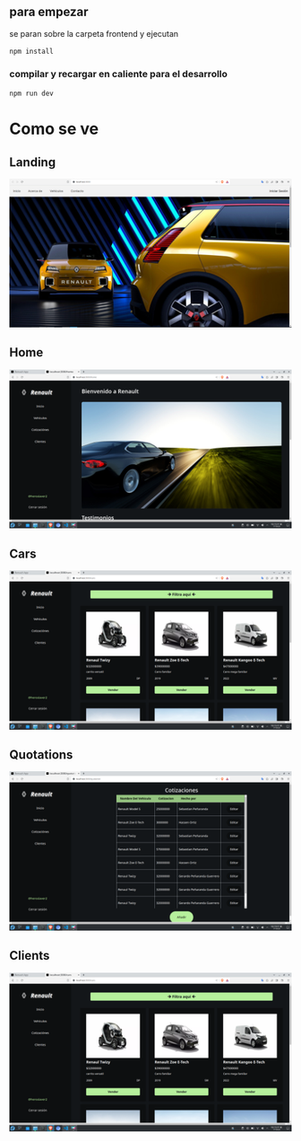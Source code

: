 ## para empezar
se paran sobre la carpeta frontend y ejecutan
```
npm install
```

### compilar y recargar en caliente para el desarrollo
```
npm run dev
```

# Como se ve


## Landing
![Home renault](/readme_imgs/landing.png)
## Home
![Home renault](/readme_imgs/home.png)

## Cars
![CArs renault](/readme_imgs/allcars.png)

## Quotations
![quotation renault](/readme_imgs/quotations.png)

## Clients
![client renault](/readme_imgs/allcars.png)

